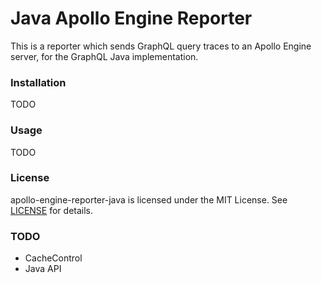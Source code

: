 # Java Apollo Engine Reporter

This is a reporter which sends GraphQL query traces to an Apollo Engine server, for the GraphQL Java
implementation.

### Installation

TODO

### Usage

TODO

### License

apollo-engine-reporter-java is licensed under the MIT License. See [LICENSE](./LICENSE) for details.

### TODO

- CacheControl
- Java API
